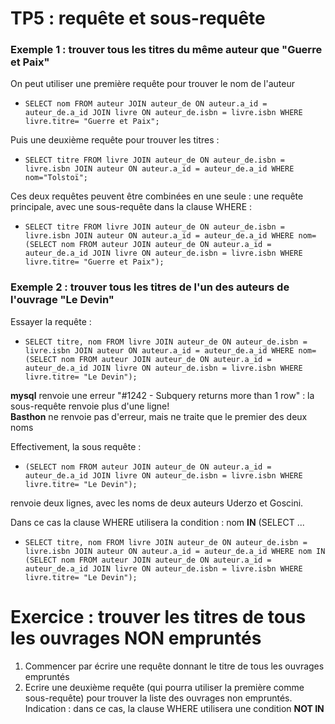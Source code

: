# TP5 : requête et sous-requête

### Exemple 1 : trouver tous les titres du même auteur que "Guerre et Paix"
On peut utiliser une première requête pour trouver le nom de l'auteur
* `SELECT nom FROM auteur JOIN auteur_de ON auteur.a_id = auteur_de.a_id JOIN livre ON auteur_de.isbn = livre.isbn WHERE livre.titre= "Guerre et Paix";`

Puis une deuxième requête pour trouver les titres : 
* `SELECT titre FROM livre JOIN auteur_de ON auteur_de.isbn = livre.isbn JOIN auteur ON auteur.a_id = auteur_de.a_id WHERE nom="Tolstoï";`


Ces deux requêtes peuvent être combinées en une seule : une requête principale, avec une sous-requête dans la clause WHERE : 
* `SELECT titre FROM livre JOIN auteur_de ON auteur_de.isbn = livre.isbn JOIN auteur ON auteur.a_id = auteur_de.a_id WHERE nom= (SELECT nom FROM auteur JOIN auteur_de ON auteur.a_id = auteur_de.a_id JOIN livre ON auteur_de.isbn = livre.isbn WHERE livre.titre= "Guerre et Paix");`


### Exemple 2 : trouver tous les titres de l'un des auteurs de l'ouvrage "Le Devin"
Essayer la requête : 
* `SELECT titre, nom FROM livre JOIN auteur_de ON auteur_de.isbn = livre.isbn JOIN auteur ON auteur.a_id = auteur_de.a_id WHERE nom= (SELECT nom FROM auteur JOIN auteur_de ON auteur.a_id = auteur_de.a_id JOIN livre ON auteur_de.isbn = livre.isbn WHERE livre.titre= "Le Devin");`

**mysql** renvoie une erreur "#1242 - Subquery returns more than 1 row" : la sous-requête renvoie plus d'une ligne!  
**Basthon** ne renvoie pas d'erreur, mais ne traite que le premier des deux noms

Effectivement, la sous requête : 
* `(SELECT nom FROM auteur JOIN auteur_de ON auteur.a_id = auteur_de.a_id JOIN livre ON auteur_de.isbn = livre.isbn WHERE livre.titre= "Le Devin");`

renvoie deux lignes, avec les noms de deux auteurs Uderzo et Goscini.

Dans ce cas la clause WHERE utilisera la condition :  nom **IN** (SELECT ...
* `SELECT titre, nom FROM livre JOIN auteur_de ON auteur_de.isbn = livre.isbn JOIN auteur ON auteur.a_id = auteur_de.a_id WHERE nom IN (SELECT nom FROM auteur JOIN auteur_de ON auteur.a_id = auteur_de.a_id JOIN livre ON auteur_de.isbn = livre.isbn WHERE livre.titre= "Le Devin");`

# Exercice : trouver les titres de tous les ouvrages NON empruntés
1. Commencer par écrire une requête donnant le titre de tous les ouvrages empruntés
2. Ecrire une deuxième requête (qui pourra utiliser la première comme sous-requête) pour trouver la liste des ouvrages non empruntés. Indication : dans ce cas, la clause WHERE utilisera une condition **NOT IN**
